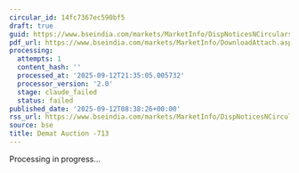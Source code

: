 ```yaml
---
circular_id: 14fc7367ec590bf5
draft: true
guid: https://www.bseindia.com/markets/MarketInfo/DispNoticesNCirculars.aspx?Noticeid={F124281F-E091-4B9A-9A41-3901FA286D01}&noticeno=20250912-41&dt=09/12/2025&icount=41&totcount=103&flag=0
pdf_url: https://www.bseindia.com/markets/MarketInfo/DownloadAttach.aspx?id=20250912-41&attachedId=83c8e0d9-133d-489d-979e-1ae90350373e
processing:
  attempts: 1
  content_hash: ''
  processed_at: '2025-09-12T21:35:05.005732'
  processor_version: '2.0'
  stage: claude_failed
  status: failed
published_date: '2025-09-12T08:38:26+00:00'
rss_url: https://www.bseindia.com/markets/MarketInfo/DispNoticesNCirculars.aspx?Noticeid={F124281F-E091-4B9A-9A41-3901FA286D01}&noticeno=20250912-41&dt=09/12/2025&icount=41&totcount=103&flag=0
source: bse
title: Demat Auction -713
---
```


Processing in progress...